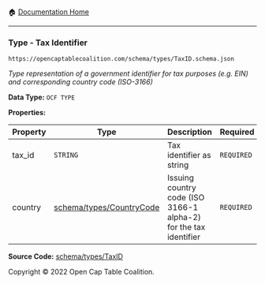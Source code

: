 :house: [Documentation Home](/README.md)

---

### Type - Tax Identifier

`https://opencaptablecoalition.com/schema/types/TaxID.schema.json`

_Type representation of a government identifier for tax purposes (e.g. EIN) and corresponding country code (ISO-3166)_

**Data Type:** `OCF TYPE`

**Properties:**

| Property | Type                                                          | Description                                                      | Required   |
| -------- | ------------------------------------------------------------- | ---------------------------------------------------------------- | ---------- |
| tax_id   | `STRING`                                                      | Tax identifier as string                                         | `REQUIRED` |
| country  | [schema/types/CountryCode](/docs/schema/types/CountryCode.md) | Issuing country code (ISO 3166-1 alpha-2) for the tax identifier | `REQUIRED` |

**Source Code:** [schema/types/TaxID](/schema/types/TaxID.schema.json)

Copyright © 2022 Open Cap Table Coalition.
